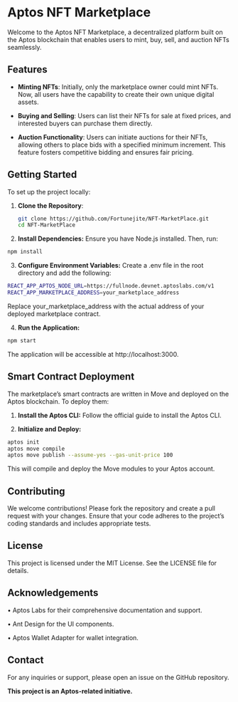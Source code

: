 # Aptos NFT Marketplace

Welcome to the Aptos NFT Marketplace, a decentralized platform built on the Aptos blockchain that enables users to mint, buy, sell, and auction NFTs seamlessly.

## Features

- **Minting NFTs**: Initially, only the marketplace owner could mint NFTs. Now, all users have the capability to create their own unique digital assets.

- **Buying and Selling**: Users can list their NFTs for sale at fixed prices, and interested buyers can purchase them directly.

- **Auction Functionality**: Users can initiate auctions for their NFTs, allowing others to place bids with a specified minimum increment. This feature fosters competitive bidding and ensures fair pricing.

## Getting Started

To set up the project locally:

1. **Clone the Repository**:

   ```bash
   git clone https://github.com/Fortunejite/NFT-MarketPlace.git
   cd NFT-MarketPlace
   ```

2.	**Install Dependencies:**
Ensure you have Node.js installed. Then, run:

```bash
npm install
```

3.	**Configure Environment Variables:**
Create a .env file in the root directory and add the following:

```bash
REACT_APP_APTOS_NODE_URL=https://fullnode.devnet.aptoslabs.com/v1
REACT_APP_MARKETPLACE_ADDRESS=your_marketplace_address
```

Replace your_marketplace_address with the actual address of your deployed marketplace contract.

4.	**Run the Application:**

```bash
npm start
```

The application will be accessible at http://localhost:3000.

## Smart Contract Deployment

The marketplace’s smart contracts are written in Move and deployed on the Aptos blockchain. To deploy them:

1.	**Install the Aptos CLI:**
Follow the official guide to install the Aptos CLI.
	
 2.	**Initialize and Deploy:**

```bash
aptos init
aptos move compile
aptos move publish --assume-yes --gas-unit-price 100
```

This will compile and deploy the Move modules to your Aptos account.

## Contributing

We welcome contributions! Please fork the repository and create a pull request with your changes. Ensure that your code adheres to the project’s coding standards and includes appropriate tests.

## License

This project is licensed under the MIT License. See the LICENSE file for details.

## Acknowledgements

•	Aptos Labs for their comprehensive documentation and support.

•	Ant Design for the UI components.

•	Aptos Wallet Adapter for wallet integration.

## Contact

For any inquiries or support, please open an issue on the GitHub repository.

**This project is an Aptos-related initiative.**

 
